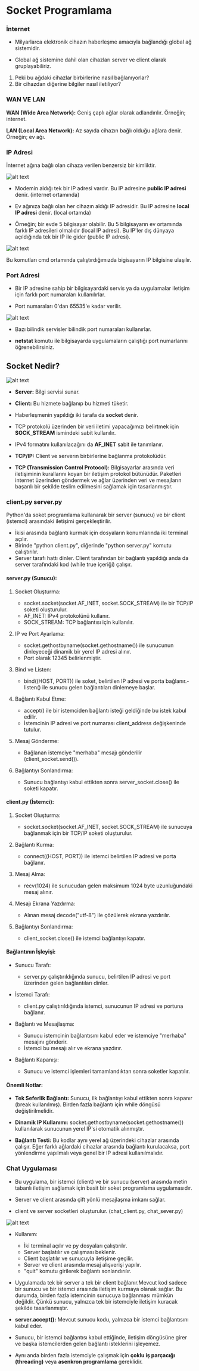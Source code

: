 # Socket Programlama

### İnternet

- Milyarlarca elektronik cihazın haberleşme amacıyla bağlandığı global ağ sistemidir. 

- Global ağ sistemine dahil olan cihazları server ve client olarak gruplayabiliriz. 

1) Peki bu ağdaki cihazlar birbirlerine nasıl bağlanıyorlar?
2) Bir cihazdan diğerine bilgiler nasıl iletiliyor?

### WAN VE LAN

**WAN (Wide Area Network):** Geniş çaplı ağlar olarak adlandırılır. Örneğin; internet. 

**LAN (Local Area Network):** Az sayıda cihazın bağlı olduğu ağlara denir. Örneğin; ev ağı.

### IP Adresi

İnternet ağına bağlı olan cihaza verilen benzersiz bir kimliktir. 

![alt text](public_local_IP.PNG)

- Modemin aldığı tek bir IP adresi vardır. Bu IP adresine **public IP adresi** denir. (internet ortamında)

- Ev ağınıza bağlı olan her cihazın aldığı IP adresidir. Bu IP adresine **local IP adresi** denir. (local ortamda) 

- Örneğin; bir evde 5 bilgisayar olabilir. Bu 5 bilgisayarın ev ortamında farklı IP adresileri olmalıdır (local IP adresi). Bu IP'ler dış dünyaya açıldığında tek bir IP ile gider (public IP adresi). 

![alt text](IP_ogrenme.PNG)

Bu komutları cmd ortamında çalıştırdığımızda bigisayarın IP bilgisine ulaşılır.


### Port Adresi

- Bir IP adresine sahip bir bilgisayardaki servis ya da uygulamalar iletişim için farklı port numaraları kullanılırlar. 

- Port numaraları 0'dan 65535'e kadar verilir. 

![alt text](bilindik_port_numaraları.PNG)
- Bazı bilindik servisler bilindik port numaraları kullanırlar. 

- **netstat** komutu ile bilgisayarda uygulamaların çalıştığı port numarlarını öğrenebilirsiniz. 

## Socket Nedir?

![alt text](socket.PNG)

- **Server:** Bilgi servisi sunar.
- **Client:** Bu hizmete bağlanıp bu hizmeti tüketir. 

- Haberleşmenin yapıldığı iki tarafa da **socket** denir.

- TCP protokolü üzerinden bir veri iletimi yapacağımızı belirtmek için **SOCK_STREAM** ismindeki sabit kullanılır. 

- IPv4 formatını kullanılacağını da **AF_INET** sabit ile tanımlanır.

- **TCP/IP:** Client ve serverın birbirlerine bağlanma protokolüdür. 

- **TCP (Transmission Control Protocol):** Bilgisayarlar arasında veri iletişiminin kurallarını koyan bir iletişim protokol bütünüdür. Paketleri internet üzerinden göndermek ve ağlar üzerinden veri ve mesajların başarılı bir şekilde teslim edilmesini sağlamak için tasarlanmıştır.


### client.py server.py 

Python'da soket programlama kullanarak bir server (sunucu) ve bir client (istemci) arasındaki iletişimi gerçekleştirilir. 

- İkisi arasında bağlantı kurmak için dosyaların konumlarında iki terminal açılır. 
- Birinde "python client.py", diğerinde "python server.py" komutu çalıştırılır. 
- Server tarafı hattı dinler. Client tarafından bir bağlantı yapıldığı anda da server tarafındaki kod (while true içeriği) çalışır.  

#### server.py (Sunucu):
1) Socket Oluşturma:
    - socket.socket(socket.AF_INET, socket.SOCK_STREAM) ile bir TCP/IP soketi oluşturulur.
    - AF_INET: IPv4 protokolünü kullanır.
    - SOCK_STREAM: TCP bağlantısı için kullanılır.

2) IP ve Port Ayarlama:
    - socket.gethostbyname(socket.gethostname()) ile sunucunun dinleyeceği dinamik bir yerel IP adresi alınır.
    - Port olarak 12345 belirlenmiştir.

3) Bind ve Listen:
    - bind((HOST, PORT)) ile soket, belirtilen IP adresi ve porta bağlanır.- listen() ile sunucu gelen bağlantıları dinlemeye başlar.

4) Bağlantı Kabul Etme:
    - accept() ile bir istemciden bağlantı isteği geldiğinde bu istek kabul edilir.
    - İstemcinin IP adresi ve port numarası client_address değişkeninde tutulur.

5) Mesaj Gönderme:
    - Bağlanan istemciye "merhaba" mesajı gönderilir (client_socket.send()).

6) Bağlantıyı Sonlandırma:
    - Sunucu bağlantıyı kabul ettikten sonra server_socket.close() ile soketi kapatır.

#### client.py (İstemci):

1) Socket Oluşturma:
    - socket.socket(socket.AF_INET, socket.SOCK_STREAM) ile sunucuya bağlanmak için bir TCP/IP soketi oluşturulur.

2) Bağlantı Kurma:
    - connect((HOST, PORT)) ile istemci belirtilen IP adresi ve porta bağlanır.

4) Mesaj Alma:
    - recv(1024) ile sunucudan gelen maksimum 1024 byte uzunluğundaki mesaj alınır.

5) Mesajı Ekrana Yazdırma:
    - Alınan mesaj decode("utf-8") ile çözülerek ekrana yazdırılır.

6) Bağlantıyı Sonlandırma:
    - client_socket.close() ile istemci bağlantıyı kapatır.

#### Bağlantının İşleyişi:
- Sunucu Tarafı:
    - server.py çalıştırıldığında sunucu, belirtilen IP adresi ve port üzerinden gelen bağlantıları dinler.

- İstemci Tarafı:
    - client.py çalıştırıldığında istemci, sunucunun IP adresi ve portuna bağlanır.

- Bağlantı ve Mesajlaşma:
    - Sunucu istemcinin bağlantısını kabul eder ve istemciye "merhaba" mesajını gönderir.
    - İstemci bu mesajı alır ve ekrana yazdırır.

- Bağlantı Kapanışı:
    - Sunucu ve istemci işlemleri tamamlandıktan sonra soketler kapatılır.

#### Önemli Notlar:

- **Tek Seferlik Bağlantı:** Sunucu, ilk bağlantıyı kabul ettikten sonra kapanır (break kullanılmış). Birden fazla bağlantı için while döngüsü değiştirilmelidir.

- **Dinamik IP Kullanımı:** socket.gethostbyname(socket.gethostname()) kullanılarak sunucunun yerel IP'si otomatik alınmıştır.

- **Bağlantı Testi:** Bu kodlar aynı yerel ağ üzerindeki cihazlar arasında çalışır. Eğer farklı ağlardaki cihazlar arasında bağlantı kurulacaksa, port yönlendirme yapılmalı veya genel bir IP adresi kullanılmalıdır.


### Chat Uygulaması

- Bu uygulama, bir istemci (client) ve bir sunucu (server) arasında metin tabanlı iletişim sağlamak için basit bir soket programlama uygulamasıdır.

- Server ve client arasında çift yönlü mesajlaşma imkanı sağlar.
- client ve server socketleri oluşturulur. (chat_client.py, chat_sever.py)

![alt text](chat_uygulama.PNG)

- Kullanım:
    - İki terminal açılır ve py dosyaları çalıştırılır.
    - Server başlatılır ve çalışması beklenir.
    - Client başlatılır ve sunucuyla iletişime geçilir.
    - Server ve client arasında mesaj alışverişi yapılır.
    - "quit" komutu girilerek bağlantı sonlandırılır.

- Uygulamada tek bir server a tek bir client bağlanır.Mevcut kod sadece bir sunucu ve bir istemci arasında iletişim kurmaya olanak sağlar. Bu durumda, birden fazla istemcinin sunucuya bağlanması mümkün değildir. Çünkü sunucu, yalnızca tek bir istemciyle iletişim kuracak şekilde tasarlanmıştır.

- **server.accept():** Mevcut sunucu kodu, yalnızca bir istemci bağlantısını kabul eder.

- Sunucu, bir istemci bağlantısı kabul ettiğinde, iletişim döngüsüne girer ve başka istemcilerden gelen bağlantı isteklerini işleyemez.

- Aynı anda birden fazla istemciyle çalışmak için **çoklu iş parçacığı (threading)** veya **asenkron programlama** gereklidir.
